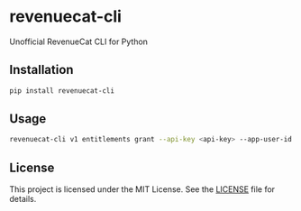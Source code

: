 # revenuecat-cli

Unofficial RevenueCat CLI for Python

## Installation

```bash
pip install revenuecat-cli
```

## Usage

```bash
revenuecat-cli v1 entitlements grant --api-key <api-key> --app-user-id <app-user-id> --entitlement-id <entitlement-id>
```

## License

This project is licensed under the MIT License. See the [LICENSE](LICENSE) file for details.
